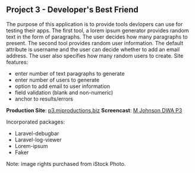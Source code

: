 Project 3 - Developer's Best Friend
------

The purpose of this application is to provide tools devlopers can use for testing their apps. The first tool, a lorem ipsum generator provides random text in the form of paragraphs. The user decides how many paragraphs to present. The second tool provides random user information. The default attribute is username and the user can decide whether to add an email address. The user also specifies how many random users to create. Site features:

+ enter number of text paragraphs to generate
+ enter number of users to generate
+ option to add email to user information
+ field validation (blank and non-numeric)
+ anchor to results/errors

**Production Site**: [p3.mjproductions.biz](http://www.p3.mjproductions.biz)
**Screencast**: [M Johnson DWA P3](https://youtu.be/V-WcWAGGZ9U)

Incorporated packages:

+ Laravel-debugbar
+ Laravel-log-viewer
+ Lorem-ipsum
+ Faker

Note: image rights purchased from iStock Photo.